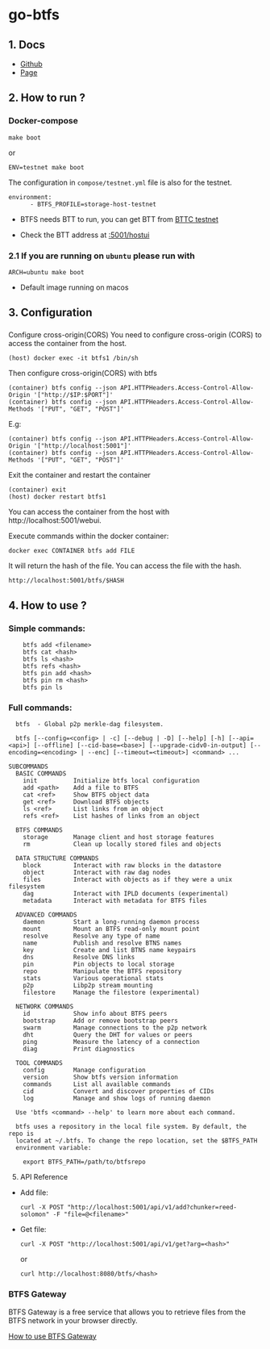 # go-btfs

## 1. Docs
- [Github](https://github.com/bittorrent/go-btfs)
- [Page](https://docs.btfs.io/docs/install-run-btfs20-node)

## 2. How to run ?

### Docker-compose

```
make boot
```

or 
```
ENV=testnet make boot
```

The configuration in `compose/testnet.yml` file is also for the testnet.

```
environment:
      - BTFS_PROFILE=storage-host-testnet
```

- BTFS needs BTT to run, you can get BTT from [BTTC testnet](https://testfaucet.bt.io/#/)

- Check the BTT address at [:5001/hostui](http://0.0.0.0:5001/hostui)

### 2.1 If you are running on `ubuntu` please run with

```
ARCH=ubuntu make boot
```

- Default image running on macos


## 3. Configuration

### 
Configure cross-origin(CORS)
You need to configure cross-origin (CORS) to access the container from the host.
```
(host) docker exec -it btfs1 /bin/sh
```

Then configure cross-origin(CORS) with btfs

```
(container) btfs config --json API.HTTPHeaders.Access-Control-Allow-Origin '["http://$IP:$PORT"]'
(container) btfs config --json API.HTTPHeaders.Access-Control-Allow-Methods '["PUT", "GET", "POST"]'
```

E.g:
```
(container) btfs config --json API.HTTPHeaders.Access-Control-Allow-Origin '["http://localhost:5001"]'
(container) btfs config --json API.HTTPHeaders.Access-Control-Allow-Methods '["PUT", "GET", "POST"]'
```

Exit the container and restart the container
```
(container) exit
(host) docker restart btfs1
```

You can access the container from the host with http://localhost:5001/webui.

Execute commands within the docker container:
```
docker exec CONTAINER btfs add FILE
```

It will return the hash of the file. You can access the file with the hash.

```
http://localhost:5001/btfs/$HASH
```


## 4. How to use ?

### Simple commands:

```
    btfs add <filename>
    btfs cat <hash>
    btfs ls <hash>
    btfs refs <hash>
    btfs pin add <hash>
    btfs pin rm <hash>
    btfs pin ls

```


### Full commands:

```
  btfs  - Global p2p merkle-dag filesystem.

  btfs [--config=<config> | -c] [--debug | -D] [--help] [-h] [--api=<api>] [--offline] [--cid-base=<base>] [--upgrade-cidv0-in-output] [--encoding=<encoding> | --enc] [--timeout=<timeout>] <command> ...

SUBCOMMANDS
  BASIC COMMANDS
    init          Initialize btfs local configuration
    add <path>    Add a file to BTFS
    cat <ref>     Show BTFS object data
    get <ref>     Download BTFS objects
    ls <ref>      List links from an object
    refs <ref>    List hashes of links from an object

  BTFS COMMANDS
    storage       Manage client and host storage features
    rm            Clean up locally stored files and objects

  DATA STRUCTURE COMMANDS
    block         Interact with raw blocks in the datastore
    object        Interact with raw dag nodes
    files         Interact with objects as if they were a unix filesystem
    dag           Interact with IPLD documents (experimental)
    metadata      Interact with metadata for BTFS files

  ADVANCED COMMANDS
    daemon        Start a long-running daemon process
    mount         Mount an BTFS read-only mount point
    resolve       Resolve any type of name
    name          Publish and resolve BTNS names
    key           Create and list BTNS name keypairs
    dns           Resolve DNS links
    pin           Pin objects to local storage
    repo          Manipulate the BTFS repository
    stats         Various operational stats
    p2p           Libp2p stream mounting
    filestore     Manage the filestore (experimental)

  NETWORK COMMANDS
    id            Show info about BTFS peers
    bootstrap     Add or remove bootstrap peers
    swarm         Manage connections to the p2p network
    dht           Query the DHT for values or peers
    ping          Measure the latency of a connection
    diag          Print diagnostics

  TOOL COMMANDS
    config        Manage configuration
    version       Show btfs version information
    commands      List all available commands
    cid           Convert and discover properties of CIDs
    log           Manage and show logs of running daemon

  Use 'btfs <command> --help' to learn more about each command.

  btfs uses a repository in the local file system. By default, the repo is
  located at ~/.btfs. To change the repo location, set the $BTFS_PATH
  environment variable:

    export BTFS_PATH=/path/to/btfsrepo
```

5. API Reference
- Add file:
  ```
  curl -X POST "http://localhost:5001/api/v1/add?chunker=reed-solomon" -F "file=@<filename>"
  ```

- Get file:
  ```
  curl -X POST "http://localhost:5001/api/v1/get?arg=<hash>"
  ```

  or
  
  ```
  curl http://localhost:8080/btfs/<hash>
  ```


### BTFS Gateway

BTFS Gateway is a free service that allows you to retrieve files from the BTFS network in your browser directly.

[How to use BTFS Gateway](https://docs.btfs.io/docs/btfs-gateway-user-guide-1)

